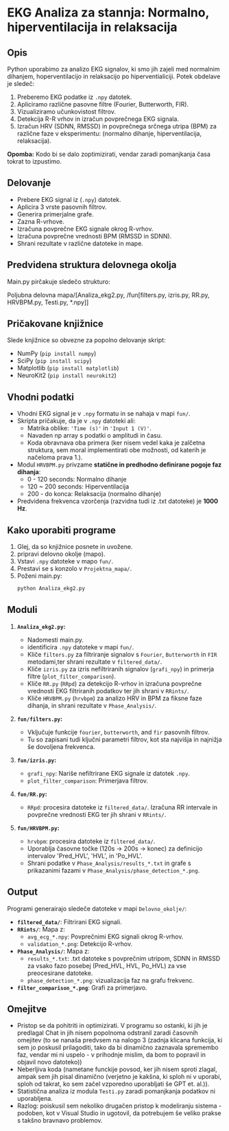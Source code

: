 # EKG Analiza za stannja: Normalno, hiperventilacija in relaksacija

## Opis

Python uporabimo za analizo EKG signalov, ki smo jih zajeli med normalnim dihanjem, hoperventilacijo in relaksacijo po hiperventialiciji. Potek obdelave je sledeč:
1.  Preberemo EKG podatke iz `.npy` datotek.
2.  Apliciramo različne pasovne filtre (Fourier, Butterworth, FIR).
3.  Vizualiziramo učunkovistost filtrov.
4.  Detekcija R-R vrhov in izračun povprečnega EKG signala.
5.  Izračun HRV (SDNN, RMSSD) in povprečnega srčnega utripa (BPM) za različne faze v eksperimentu: (normalno dihanje, hiperventilacija, relaksacija).

**Opomba:** Kodo bi se dalo zoptimizirati, vendar zaradi pomanjkanja časa tokrat to izpustimo.

## Delovanje

* Prebere EKG signal iz (`.npy`) datotek.
* Aplicira 3 vrste pasovnih filtrov.
* Generira primerjalne grafe.
* Zazna R-vrhove.
* Izračuna povprečne EKG signale okrog R-vrhov.
* Izračuna povprečne vrednosti BPM (RMSSD in SDNN).
* Shrani rezultate v različne datoteke in mape.

## Predvidena struktura delovnega okolja

Main.py pirčakuje sledečo strukturo:

Poljubna delovna mapa/[Analiza_ekg2.py, /fun[filters.py, izris.py, RR.py, HRVBPM.py, Testi.py, *.npy]]

## Pričakovane knjižnice

Slede knjižnice so obvezne za popolno delovanje skript:

* NumPy (`pip install numpy`)
* SciPy (`pip install scipy`)
* Matplotlib (`pip install matplotlib`)
* NeuroKit2 (`pip install neurokit2`)

## Vhodni podatki

* Vhodni EKG signal je v `.npy` formatu in se nahaja v mapi `fun/`.
* Skripta pričakuje, da je v `.npy` datoteki ali:
    * Matrika oblike: `'Time (s)'` in `'Input 1 (V)'`.
    * Navaden np array s podatki o amplitudi in času.
    * Koda obravnava oba primera (ker nisem vedel kaka je zalčetna struktura, sem moral implementirati obe možnosti, od katerih je načeloma prava 1.).
* Modul `HRVBPM.py` privzame **statične in predhodno definirane pogoje faz dihanja**:
    * 0 - 120 seconds: Normalno dihanje
    * 120 ~ 200 seconds: Hiperventilacija
    * 200 - do konca: Relaksacija (normalno dihanje)
* Predvidena frekvenca vzorčenja (razvidna tudi iz .txt datoteke) je **1000 Hz**.

## Kako uporabiti programe

1.  Glej, da so knjižnice posnete in uvožene.
2.  pripravi delovno okolje (mapo).
3.  Vstavi `.npy` datoteke v mapo `fun/`.
4.  Prestavi se s konzolo v `Projektna_mapa/`.
5.  Poženi main.py:
    ```bash
    python Analiza_ekg2.py
    ```

## Moduli

1.  **`Analiza_ekg2.py`:**
    * Nadomesti main.py.
    * identificira `.npy` datoteke v mapi `fun/`.
    * Kliče `filters.py` za filtriranje signalov s `Fourier`, `Butterworth` in `FIR` metodami,ter shrani rezultate v `filtered_data/`.
    * Kliče `izris.py` za izris nefiltriranih signalov (`grafi_npy`) in primerja filtre (`plot_filter_comparison`).
    * Kliče `RR.py` (`RRpd`) za detekcijo R-vrhov in izračuna povprečne vrednosti EKG filtriranih podatkov ter jih shrani v `RRints/`.
    * Kliče `HRVBPM.py` (`hrvbpm`) za analizo HRV in BPM za fiksne faze dihanja, in shrani rezultate v `Phase_Analysis/`.

2.  **`fun/filters.py`:**
    * Vključuje funkcije `fourier`, `butterworth`, and `fir` pasovnih filtrov.
    * Tu so zapisani tudi ključni  parametri filtrov, kot sta najvišja in najnižja še dovoljena frekvenca.

3.  **`fun/izris.py`:**
    * `grafi_npy`: Nariše nefiltrirane EKG signale iz datotek `.npy`.
    * `plot_filter_comparison`: Primerjava filtrov.

4.  **`fun/RR.py`:**
    * `RRpd`: procesira datoteke iz `filtered_data/`. Izračuna RR intervale in povprečne vrednosti EKG ter jih shrani v `RRints/`.

5.  **`fun/HRVBPM.py`:**
    * `hrvbpm`: procesira datoteke iz `filtered_data/`.
    * Uporablja časovne točke (120s -> 200s -> konec) za definicijo intervalov 'Pred_HVL', 'HVL', in 'Po_HVL'.
    * Shrani podatke v `Phase_Analysis/results_*.txt` in grafe s prikazanimi fazami v `Phase_Analysis/phase_detection_*.png`.

## Output

Programi generairajo sledeče datoteke v mapi `Delovno_okolje/`:

* **`filtered_data/`**: Filtrirani EKG signali.
* **`RRints/`**: Mapa z:
    * `avg_ecg_*.npy`: Povprečnimi EKG signali okrog R-vrhov.
    * `validation_*.png`: Detekcijo R-vrhov.
* **`Phase_Analysis/`**: Mapa z:
    * `results_*.txt`: .txt datoteke s povprečnim utripom, SDNN in RMSSD za vsako fazo posebej (Pred_HVL, HVL, Po_HVL) za vse preocesirane datoteke.
    * `phase_detection_*.png`: vizualizacija faz na grafu frekvenc.
* **`filter_comparison_*.png`**: Grafi za primerjavo.

## Omejitve

* Pristop se da pohitriti in optimizirati. V programu so ostanki, ki jih je predlagal Chat in jih nisem popolnoma odstranil zaradi časovnih omejitev (to se nanaša predvsem na nalogo 3 (zadnja klicana funkcija, ki sem jo poskusil prilagoditi, tako da bi dinamično zaznavala spremembo faz, vendar mi ni uspelo - v prihodnje mislim, da bom to popravil in objavil novo datoteko))
* Neberljiva koda (nametane funckije povsod, ker jih nisem sproti zlagal, ampak sem jih pisal dinamično (verjetno je kakšna, ki sploh ni v uporabi, sploh od takrat, ko sem začel vzporedno uporabljati še GPT et. al.)).
* Statistična analiza iz modula `Testi.py` zaradi pomanjkanja podatkov ni uporabljena.
* Razlog: poiskusil sem nekoliko drugačen pristop k modeliranju sistema - podoben, kot v Visual Studio in ugotovil, da potrebujem še veliko prakse s takšno bravnavo problemov.
